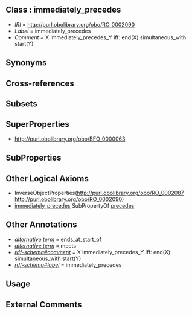 
## Class : immediately_precedes

 * *IRI* = http://purl.obolibrary.org/obo/RO_0002090
 * *Label* = immediately_precedes
 * *Comment* = X immediately_precedes_Y iff: end(X) simultaneous_with start(Y)

## Synonyms


## Cross-references


## Subsets


## SuperProperties

 * <http://purl.obolibrary.org/obo/BFO_0000063>

## SubProperties


## Other Logical Axioms

 * InverseObjectProperties(<http://purl.obolibrary.org/obo/RO_0002087> <http://purl.obolibrary.org/obo/RO_0002090>)
 * [immediately_precedes](../../RO/90/RO_0002090.md) SubPropertyOf [precedes](../../BFO/63/BFO_0000063.md)

## Other Annotations

 * *[alternative term](../../IAO/18/IAO_0000118.md)* = ends_at_start_of
 * *[alternative term](../../IAO/18/IAO_0000118.md)* = meets
 * *[rdf-schema#comment](../../nt/rdf-schema#comment.md)* = X immediately_precedes_Y iff: end(X) simultaneous_with start(Y)
 * *[rdf-schema#label](../../el/rdf-schema#label.md)* = immediately_precedes

## Usage


## External Comments

